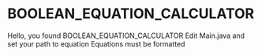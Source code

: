 # BOOLEAN_EQUATION_CALCULATOR

Hello, you found BOOLEAN_EQUATION_CALCULATOR
Edit Main.java and set your path to equation
Equations must be formatted
